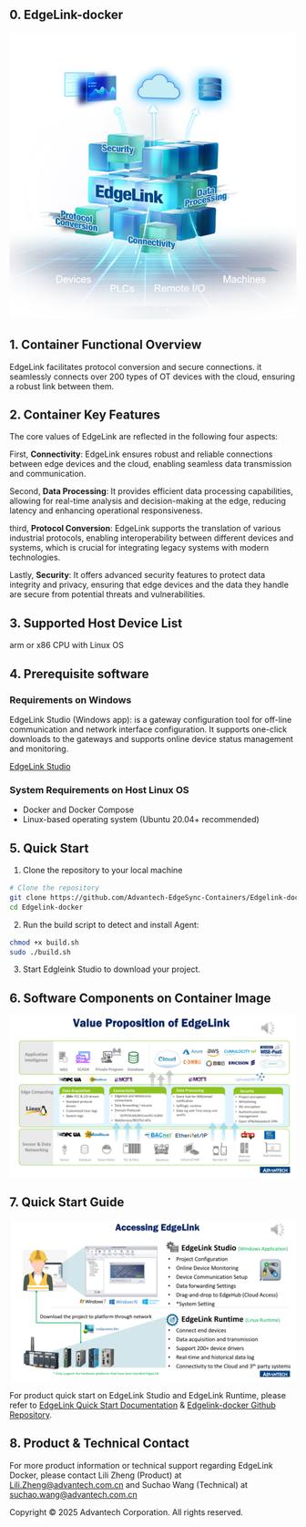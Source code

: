 ## 0. EdgeLink-docker

![](image.png)

## 1. Container Functional Overview

EdgeLink facilitates protocol conversion and secure connections. it seamlessly connects over 200 types of OT devices with the cloud, ensuring a robust link between them.

## 2. Container Key Features

The core values of EdgeLink are reflected in the following four aspects:

First, **Connectivity**: EdgeLink ensures robust and reliable connections between edge devices and the cloud, enabling seamless data transmission and communication.

Second, **Data Processing**: It provides efficient data processing capabilities, allowing for real-time analysis and decision-making at the edge, reducing latency and enhancing operational responsiveness.

third, **Protocol Conversion**: EdgeLink supports the translation of various industrial protocols, enabling interoperability between different devices and systems, which is crucial for integrating legacy systems with modern technologies.

Lastly, **Security**: It offers advanced security features to protect data integrity and privacy, ensuring that edge devices and the data they handle are secure from potential threats and vulnerabilities.

## 3. Supported Host Device List

arm or x86 CPU with Linux OS

## 4. Prerequisite software 

### Requirements on Windows

EdgeLink Studio (Windows app): is a gateway configuration tool for off-line communication and network interface configuration. It supports one-click downloads to the gateways and supports online device status management and monitoring. 

[EdgeLink Studio](https://www.advantech.com.cn/zh-cn/support/details/utility?id=1-28QPAEB)

### System Requirements on Host Linux OS

- Docker and Docker Compose
- Linux-based operating system (Ubuntu 20.04+ recommended)

## 5. Quick Start

1. Clone the repository to your local machine

```bash
# Clone the repository
git clone https://github.com/Advantech-EdgeSync-Containers/Edgelink-docker.git
cd Edgelink-docker
```

2. Run the build script to detect and install Agent:

```bash
chmod +x build.sh
sudo ./build.sh
```
3. Start Edgleink Studio to download your project.

## 6. Software Components on Container Image

![](image-1.png)

## 7. Quick Start Guide

![](image-2.png)

For product quick start on EdgeLink Studio and EdgeLink Runtime, please refer to 
[EdgeLink Quick Start Documentation](https://www.advantech.com.cn/zh-cn/support/details/manual?id=1-28LPZU5) & [Edgelink-docker Github Repository](https://github.com/Advantech-EdgeSync-Containers/Edgelink-docker).


## 8. Product & Technical Contact
For more product information or technical support regarding EdgeLink Docker, please contact Lili Zheng (Product) at Lili.Zheng@advantech.com.cn and Suchao Wang (Technical) at suchao.wang@advantech.com.cn


Copyright © 2025 Advantech Corporation. All rights reserved.






